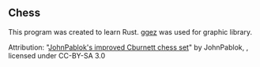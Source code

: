 ## Chess

This program was created to learn Rust.
[ggez](https://github.com/ggez/ggez) was used for graphic library.

Attribution:
"[JohnPablok's improved Cburnett chess set](https://opengameart.org/content/chess-pieces-and-board-squares)" by JohnPablok, , licensed under CC-BY-SA 3.0